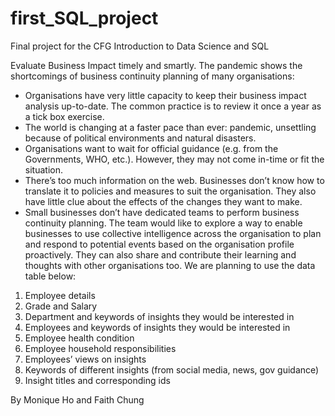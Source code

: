 # first_SQL_project

Final project for the CFG Introduction to Data Science and SQL

Evaluate Business Impact timely and smartly.
The pandemic shows the shortcomings of business continuity planning of many organisations:
* Organisations have very little capacity to keep their business impact analysis up-to-date. The common practice is to review it once a year as a tick box exercise.
* The world is changing at a faster pace than ever: pandemic, unsettling because of political environments and natural disasters.
* Organisations want to wait for official guidance (e.g. from the Governments, WHO, etc.). However, they may not come in-time or fit the situation.
* There’s too much information on the web. Businesses don’t know how to translate it to policies and measures to suit the organisation. They also have little clue about the effects of the changes they want to make.
* Small businesses don’t have dedicated teams to perform business continuity planning.
The team would like to explore a way to enable businesses to use collective intelligence across the organisation to plan and respond to potential events based on the organisation profile proactively. They can also share and contribute their learning and thoughts with other organisations too.
We are planning to use the data table below:
1. Employee details
2. Grade and Salary
3. Department and keywords of insights they would be interested in
4. Employees and keywords of insights they would be interested in
5. Employee health condition
6. Employee household responsibilities
7. Employees’ views on insights
8. Keywords of different insights (from social media, news, gov guidance)
9. Insight titles and corresponding ids

By Monique Ho and Faith Chung
